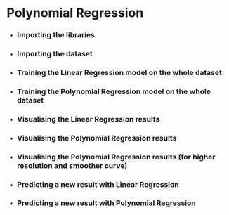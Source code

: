 # Polynomial Regression

- ### Importing the libraries

- ### Importing the dataset

- ### Training the Linear Regression model on the whole dataset

- ### Training the Polynomial Regression model on the whole dataset

- ### Visualising the Linear Regression results

- ### Visualising the Polynomial Regression results

- ### Visualising the Polynomial Regression results (for higher resolution and smoother curve)

- ### Predicting a new result with Linear Regression

- ### Predicting a new result with Polynomial Regression
